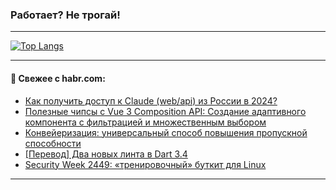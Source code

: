### Работает? Не трогай!

---
<!--
#### 🛠️ Technical stack:

![Java](https://img.shields.io/badge/Java-informational?logo=Oracle&style=flat&logoColor=white&color=FF4500)
![Kotlin](https://img.shields.io/badge/Kotlin-informational?logo=Kotlin&style=flat&logoColor=white&color=774D97)
![TS](https://img.shields.io/badge/TypeScript-informational?logo=typeScript&style=flat&logoColor=black&color=017acc)
![Python](https://img.shields.io/badge/Python-informational?logo=Python&style=flat&logoColor=black&color=ffdd54) <br>
![Spring](https://img.shields.io/badge/Spring-informational?logo=Spring&style=flat&logoColor=white&color=6DB33F) 
![SpringBoot](https://img.shields.io/badge/SpringBoot-informational?logo=SpringBoot&style=flat&logoColor=white&color=6DB33F)
![Nest](https://img.shields.io/badge/NestJS-informational?logo=NestJS&style=flat&logoColor=white&color=E0234E) 
![NodeJS](https://img.shields.io/badge/NodeJS-informational?logo=node.js&style=flat&logoColor=white&color=70A760)<br>
![PostgreSQL](https://img.shields.io/badge/PostgreSQL-informational?logo=PostgreSQL&style=flat&logoColor=white&color=DAA520)
![MongoDB](https://img.shields.io/badge/MongoDB-informational?logo=MongoDB&style=flat&logoColor=white&color=870000)
![Apache](https://img.shields.io/badge/Apache-informational?logo=apache&style=flat&logoColor=white&color=f74e28)

___ 
-->

<!--- #### 🛠️ : --->

[![Top Langs](https://github-readme-stats-82jvfl3w3-advtsettinggmailcoms-projects.vercel.app/api/top-langs/?username=zloylis&langs_count=10&hide_title=true&title_color=e6edf3&size_weight=0.5&count_weight=0.5&layout=compact&hide_progress=true&hide_border=true&theme=dracula)](https://github.com/zloylis)

<!---


####  :octocat:&nbsp;&nbsp; Статистика:

![GitHub stats](https://github-readme-stats-u2qms2cxw-advtsettinggmailcoms-projects.vercel.app/api?username=zloylis&show_icons=true&hide_border=true&theme=dracula&title_color=e6edf3&include_all_commits=true&count_private=true&hide_rank=false&hide_title=true&rank_icon=github)
-->
---

#### 💬 Свежее с habr.com:

<!-- BLOG-POST-LIST:START -->
- [Как получить доступ к Claude &lpar;web/api&rpar; из России в 2024?](https://habr.com/ru/articles/863216/?utm_source=habrahabr&utm_medium=rss&utm_campaign=863216)
- [Полезные чипсы с Vue 3 Composition API: Создание адаптивного компонента с фильтрацией и множественным выбором](https://habr.com/ru/articles/863210/?utm_source=habrahabr&utm_medium=rss&utm_campaign=863210)
- [Конвейеризация: универсальный способ повышения пропускной способности](https://habr.com/ru/articles/863198/?utm_source=habrahabr&utm_medium=rss&utm_campaign=863198)
- [[Перевод] Два новых линта в Dart 3.4](https://habr.com/ru/articles/863186/?utm_source=habrahabr&utm_medium=rss&utm_campaign=863186)
- [Security Week 2449: «тренировочный» буткит для Linux](https://habr.com/ru/companies/kaspersky/articles/863078/?utm_source=habrahabr&utm_medium=rss&utm_campaign=863078)
<!-- BLOG-POST-LIST:END -->

---
